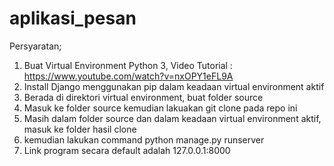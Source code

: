 # aplikasi_pesan

Persyaratan;
1. Buat Virtual Environment Python 3, Video Tutorial : https://www.youtube.com/watch?v=nxOPY1eFL9A
2. Install Django menggunakan pip dalam keadaan virtual environment aktif
3. Berada di direktori virtual environment, buat folder source
4. Masuk ke folder source kemudian lakuakan git clone pada repo ini
5. Masih dalam folder source dan dalam keadaan virtual environment aktif, masuk ke folder hasil clone
6. kemudian lakukan command python manage.py runserver
7. Link program secara default adalah 127.0.0.1:8000
